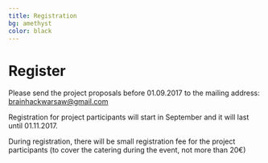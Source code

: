 ```yaml
---
title: Registration
bg: amethyst
color: black
---
```


# Register

Please send the project proposals before 01.09.2017 to the mailing address: [brainhackwarsaw@gmail.com](mailto:brainhackwarsaw@gmail.com)
 
Registration for project participants will start in September and it will last until 01.11.2017.

During registration, there will be small  registration fee for the project participants (to cover the catering during the event, not more than 20€)


